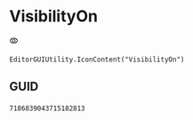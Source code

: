 # VisibilityOn
![](/img/VisibilityOn.png)

``` CSharp
EditorGUIUtility.IconContent("VisibilityOn")
```
## GUID
```
7186839043715182813
```
